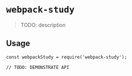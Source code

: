 # `webpack-study`

> TODO: description

## Usage

```
const webpackStudy = require('webpack-study');

// TODO: DEMONSTRATE API
```
